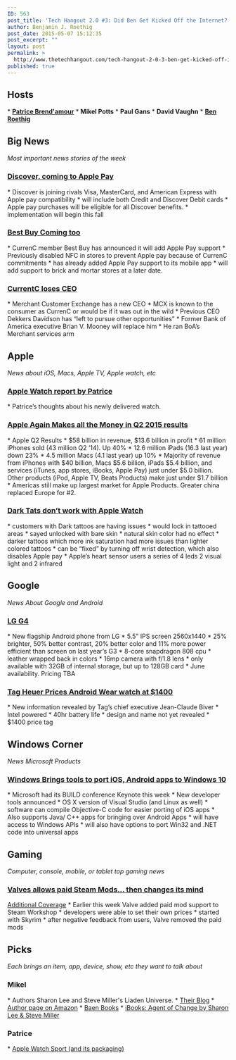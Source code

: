 ```yaml
---
ID: 563
post_title: 'Tech Hangout 2.0 #3: Did Ben Get Kicked Off the Internet?'
author: Benjamin J. Roethig
post_date: 2015-05-07 15:12:35
post_excerpt: ""
layout: post
permalink: >
  http://www.thetechhangout.com/tech-hangout-2-0-3-ben-get-kicked-off-internet/
published: true
---
```

<h2>Hosts</h2>
* <strong><a href="http://twitter.com/casual_kitcher">Patrice Brend'amour</a></strong>
* <strong>Mikel Potts</strong>
* <strong>Paul Gans</strong>
* <strong>David Vaughn</strong>
* <strong><a href="http://twitter.com/benroethig">Ben Roethig</a></strong>

<h2>Big News</h2>
<em>Most important news stories of the week</em>

<h3><a href="http://www.businesswire.com/news/home/20150427005233/en/Discover-Bring-Apple-Pay-Cardmembers#.VUHDkM4YhbM">Discover, coming to Apple Pay</a></h3>
* Discover is joining rivals Visa, MasterCard, and American Express with Apple pay compatibility
* will include both Credit and Discover Debit cards
* Apple pay purchases will be eligible for all Discover benefits.
* implementation will begin this fall


<h3><a href="http://www.imore.com/best-buy-adds-apple-pay-support-its-iphone-app-store-payments-coming-later-2015">Best Buy Coming too</a></h3>
* CurrenC member Best Buy has announced it will add Apple Pay support
* Previously disabled NFC in stores to prevent Apple pay because of CurrenC commitments
* has already added Apple Pay support to its mobile app
* will add support to brick and mortar stores at a later date.

<h3><a href="http://recode.net/2015/04/28/the-ceo-of-mcx-the-retail-group-behind-an-apple-pay-competitor-is-out/">CurrentC loses CEO</a></h3>
* Merchant Customer Exchange has a new CEO
* MCX is known to the consumer as CurrenC or would be if it was out in the wild
* Previous CEO  Dekkers Davidson has “left to pursue other opportunities”
* Former Bank of America executive Brian V. Mooney will replace him
* He ran BoA’s Merchant services arm


<h2>Apple</h2>
<em>News about iOS, Macs, Apple TV, Apple watch, etc</em>

<h3><a href="http://www.apple.com/watch">Apple Watch report by Patrice</a></h3>
* Patrice’s thoughts about his newly delivered watch.

<h3><a href="http://www.appleworld.today/blog/2015/4/27/apple-record-second-quarter-results">Apple Again Makes all the Money in Q2 2015 results</a></h3>
* Apple Q2 Results
* $58 billion in revenue, $13.6 billion in profit
* 61 million iPhones sold (43 million Q2 ‘14).  Up 40%
* 12.6 million iPads (16.3 last year) down 23% 
* 4.5 million Macs (4.1 last year) up 10%
* Majority of revenue from iPhones with $40 billion, Macs $5.6 billion, iPads $5.4 billion, and services (iTunes, app stores, iBooks, Apple Pay) just under $5.0 billion.  Other products (iPod, Apple TV, Beats Products) make just under $1.7 billion
* Americas still make up largest market for Apple Products.  Greater china replaced Europe for #2.

<h3><a href="http://www.macrumors.com/2015/04/29/apple-watch-sensors-tattoogate/">Dark Tats don’t work with Apple Watch</a></h3>
* customers with Dark tattoos are having issues
* would lock in tattooed areas
* sayed unlocked with bare skin 
* natural skin color had no effect
* darker tattoos which more ink saturation had more issues than lighter colored tattoos
* can be “fixed” by turning off wrist detection, which also disables Apple pay
* Apple’s heart sensor users a series of 4 leds 2 visual light and 2 infrared

<h2>Google</h2>
<em>News About Google and Android </em>

<h3><a href="http://www.theverge.com/2015/4/28/8505589/lg-g4-smartphone-specs-announcement-launch-leather-android">LG G4</a></h3>
* New flagship Android phone from LG
* 5.5” IPS screen 2560x1440
* 25% brighter, 50% better contrast, 20% better color and 11% more power efficient than screen on last year’s G3
* 8-core snapdragon 808 cpu
* leather wrapped back in colors
* 16mp camera with f/1.8 lens
* only available with 32GB of internal storage, but up to 128GB card
* June availability.  Pricing TBA

<h3><a href="http://www.androidcentral.com/tag-heuers-upcoming-android-wear-smartwatch-will-cost-about-1400">Tag Heuer Prices Android Wear watch at $1400</a></h3>
* New information revealed by Tag’s chief executive Jean-Claude Biver
* Intel powered
* 40hr battery life
* design and name not yet revealed
* $1400 price tag


<h2>Windows Corner</h2>
<em>News Microsoft Products</em>

<h3><a href="http://www.theverge.com/2015/4/29/8511439/microsoft-windows-10-android-ios-apps-bridges">Windows Brings tools to port iOS, Android apps to Windows 10</a></h3>
* Microsoft had its BUILD conference Keynote this week
* New developer tools announced
* OS X version of Visual Studio (and Linux as well)
* software can compile Objective-C code for easier porting of iOS apps
* Also supports Java/ C++ apps for bringing over Android Apps
* will have access to Windows APIs
* will also have options to port Win32 and .NET code into universal apps

<h2>Gaming</h2>
<em>Computer, console, mobile, or tablet top gaming news</em>

<h3><a href="http://bgr.com/2015/04/23/steam-workshop-paid-content-skyrim-mods/">Valves allows paid Steam Mods… then changes its mind</a></h3>
<a href="http://www.theverge.com/2015/4/27/8505899/valve-steam-paid-mods-removed-canceled">Additional Coverage</a>
* Earlier this week Valve added paid mod support to Steam Workshop
* developers were able to set their own prices
* started with Skyrim
* after negative feedback from users, Valve removed the paid mods

<h2>Picks</h2>
<em>Each brings an item, app, device, show, etc they want to talk about</em>

<h3>Mikel</h3>
* Authors Sharon Lee and Steve Miller's Liaden Universe.
* <a href="http://korval.com">Their Blog</a>
* <a href="http://www.amazon.com/Sharon-Lee/e/B000APHWO2/ref=ntt_athr_dp_pel_pop_1/175-9776332-7984901">Author page on Amazon</a>
* <a href="http://baen.com">Baen Books</a>
* <a href="https://itun.es/us/PaA6K.l">iBooks: Agent of Change by Sharon Lee & Steve Miller</a>

<h3>Patrice</h3>
* <a href="http://store.apple.com/us/buy-watch/apple-watch-sport">Apple Watch Sport (and its packaging)</a>